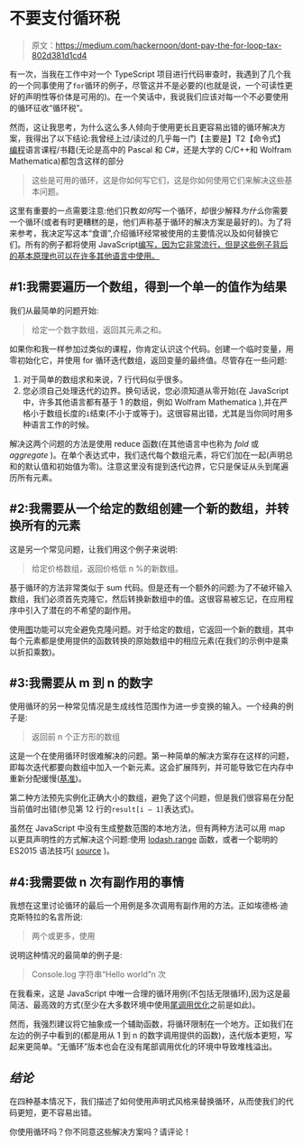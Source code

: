 # 不要支付循环税

> 原文：<https://medium.com/hackernoon/dont-pay-the-for-loop-tax-802d381d1cd4>

有一次，当我在工作中对一个 TypeScript 项目进行代码审查时，我遇到了几个我的一个同事使用了`for`循环的例子，尽管这并不是必要的(也就是说，一个可读性更好的声明性等价体是可用的)。在一个笑话中，我说我们应该对每一个不必要使用的循环征收“循环税”。

然而，这让我思考，为什么这么多人倾向于使用更长且更容易出错的循环解决方案，我得出了以下结论:我曾经上过/读过的几乎每一门【主要是】T2【命令式】 [编程](https://hackernoon.com/tagged/programming)语言课程/书籍(无论是高中的 Pascal 和 C#，还是大学的 C/C++和 Wolfram Mathematica)都包含这样的部分

> 这些是可用的循环，这是你如何写它们，这是你如何使用它们来解决这些基本问题。

这里有重要的一点需要注意:他们只教*如何*写一个循环，却很少解释*为什么*你需要一个循环(或者有时更糟糕的是，他们声称基于循环的解决方案是最好的)。为了将来参考，我决定写这本“食谱”,介绍循环经常被使用的主要情况以及如何替换它们。所有的例子都将使用 JavaScript[编写，因为它非常流行，但是这些例子背后的基本原理也可以在许多其他语言中使用。](https://hackernoon.com/tagged/javascript)

## #1:我需要遍历一个数组，得到一个单一的值作为结果

我们从最简单的问题开始:

> 给定一个数字数组，返回其元素之和。

如果你和我一样参加过类似的课程，你肯定认识这个代码。创建一个临时变量，用零初始化它，并使用 for 循环迭代数组，返回变量的最终值。尽管存在一些问题:

1.  对于简单的数组求和来说，7 行代码似乎很多。
2.  您必须自己处理迭代的边界。换句话说，您必须知道从零开始(在 JavaScript 中，许多其他语言都有基于 1 的数组，例如 Wolfram Mathematica ),并在严格小于数组长度的`i`结束(不小于或等于)。这很容易出错，尤其是当你同时用多种语言工作的时候。

解决这两个问题的方法是使用 reduce 函数(在其他语言中也称为 *fold* 或 *aggregate* )。在单个表达式中，我们迭代每个数组元素，将它们加在一起(声明总和的默认值和初始值为零)。注意这里没有提到迭代边界，它只是保证从头到尾遍历所有元素。

## #2:我需要从一个给定的数组创建一个新的数组，并转换所有的元素

这是另一个常见问题，让我们用这个例子来说明:

> 给定价格数组，返回价格低 n %的新数组。

基于循环的方法非常类似于 sum 代码。但是还有一个额外的问题:为了不破坏输入数组，我们必须首先克隆它，然后转换新数组中的值。这很容易被忘记，在应用程序中引入了潜在的不希望的副作用。

使用[图](https://developer.mozilla.org/en-US/docs/Web/JavaScript/Reference/Global_Objects/Array/Map)功能可以完全避免克隆问题。对于给定的数组，它返回一个新的数组，其中每个元素都是使用提供的函数转换的原始数组中的相应元素(在我们的示例中是乘以折扣乘数)。

## #3:我需要从 m 到 n 的数字

使用循环的另一种常见情况是生成线性范围作为进一步变换的输入。一个经典的例子是:

> 返回前 n 个正方形的数组

这是一个在使用循环时很难解决的问题。第一种简单的解决方案存在这样的问题，即每次迭代都要向数组中加入一个新元素。这会扩展阵列，并可能导致它在内存中重新分配缓慢([基准](https://jsperf.com/array-assign-into-new-array-vs-push))。

第二种方法预先实例化正确大小的数组，避免了这个问题，但是我们很容易在分配当前值时出错(参见第 12 行的`result[i — 1]`表达式)。

虽然在 JavaScript 中没有生成整数范围的本地方法，但有两种方法可以用 map 以更具声明性的方式解决这个问题:使用 [lodash.range](https://lodash.com/docs#range) 函数，或者一个聪明的 ES2015 语法技巧( [source](http://stackoverflow.com/a/10050831/2546338) )。

## #4:我需要做 n 次有副作用的事情

我想在这里讨论循环的最后一个用例是多次调用有副作用的方法。正如埃德格·迪克斯特拉的名言所说:

> 两个或更多，使用

说明这种情况的最简单的例子是:

> Console.log 字符串“Hello world”n 次

在我看来，这是 JavaScript 中唯一合理的循环用例(不包括无限循环),因为这是最简洁、最高效的方式(至少在大多数环境中使用[尾调用优化](http://2ality.com/2015/06/tail-call-optimization.html)之前是如此)。

然而，我强烈建议将它抽象成一个辅助函数，将循环限制在一个地方。正如我们在左边的例子中看到的(都是用从 1 到 n 的数字调用提供的函数)，迭代版本更短，写起来更简单。“无循环”版本也会在没有尾部调用优化的环境中导致堆栈溢出。

## *结论*

在四种基本情况下，我们描述了如何使用声明式风格来替换循环，从而使我们的代码更短，更不容易出错。

你使用循环吗？你不同意这些解决方案吗？请评论！